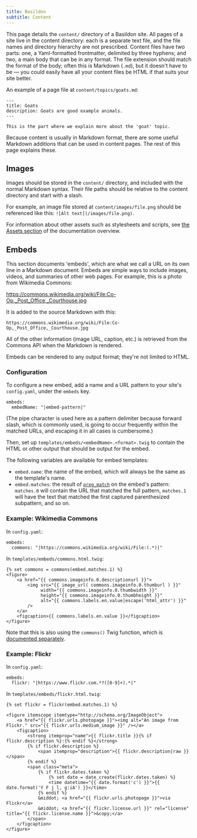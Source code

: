 ```yaml
---
title: Basildon
subtitle: Content
---
```


This page details the `content/` directory of a Basildon site.
All pages of a site live in the content directory:
each is a separate text file, and the file names and directory hierarchy are not prescribed.
Content files have two parts: one, a Yaml-formatted frontmatter, delimited by three hyphens; and two, a main body that can be in any format.
The file extension should match the format of the body; often this is Markdown (`.md`), but it doesn't have to be
— you could easily have all your content files be HTML if that suits your site better.

An example of a page file at `content/topics/goats.md`:

    ---
    title: Goats
    description: Goats are good example animals.
    ---
    
    This is the part where we explain more about the 'goat' topic.

Because content is usually in Markdown format, there are some useful Markdown additions that can be used in content pages.
The rest of this page explains these.

## Images

Images should be stored in the `content/` directory,
and included with the normal Markdown syntax.
Their file paths should be relative to the content directory and start with a slash.

For example, an image file stored at `content/images/file.png`
should be referenced like this: `![Alt text](/images/file.png)`.

For information about other assets such as stylesheets and scripts,
see [the Assets section](index.html) of the documentation overview.

## Embeds

This section documents 'embeds', which are what we call a URL on its own line in a Markdown document.
Embeds are simple ways to include images, videos, and summaries of other web pages.
For example, this is a photo from Wikimedia Commons:

https://commons.wikimedia.org/wiki/File:Co-Op,_Post_Office,_Courthouse.jpg

It is added to the source Markdown with this:

    https://commons.wikimedia.org/wiki/File:Co-Op,_Post_Office,_Courthouse.jpg

All of the other information (image URL, caption, etc.) is retrieved from the Commons API when the Markdown is rendered.

Embeds can be rendered to any output format; they're not limited to HTML.

### Configuration

To configure a new embed, add a name and a URL pattern to your site's `config.yaml`, under the `embeds` key.

    embeds:
      embedName: "|embed-pattern|"

(The pipe character is used here as a pattern delimiter because forward slash, which is commonly used,
is going to occur frequently within the matched URLs, and escaping it in all cases is cumbersome.)

Then, set up `templates/embeds/<embedName>.<format>.twig` to contain the HTML or other output that should be output for the embed. 

The following variables are available for embed templates:

* `embed.name`: the name of the embed, which will always be the same as the template's name.
* `embed.matches`: the result of [`preg_match`](https://www.php.net/manual/en/function.preg-match.php) on the embed's pattern:
  `matches.0` will contain the URL that matched the full pattern,
  `matches.1` will have the text that matched the first captured parenthesized subpattern, and so on.

### Example: Wikimedia Commons

In `config.yaml`:

    embeds:
      commons: "|https://commons.wikimedia.org/wiki/File:(.*)|"

In `templates/embeds/commons.html.twig`:

    {% set commons = commons(embed.matches.1) %}
    <figure>
        <a href="{{ commons.imageinfo.0.descriptionurl }}">
            <img src="{{ image_url( commons.imageinfo.0.thumburl ) }}"
                 width="{{ commons.imageinfo.0.thumbwidth }}"
                 height="{{ commons.imageinfo.0.thumbheight }}"
                 alt="{{ commons.labels.en.value|escape('html_attr') }}"
            />
        </a>
        <figcaption>{{ commons.labels.en.value }}</figcaption>
    </figure>

Note that this is also using the `commons()` Twig function, which is [documented separately](./templates.html).

### Example: Flickr

In `config.yaml`:

    embeds:
      flickr: "|https://www.flickr.com.*?([0-9]+).*|"

In `templates/embeds/flickr.html.twig`:

    {% set flickr = flickr(embed.matches.1) %}
    
    <figure itemscope itemtype="http://schema.org/ImageObject">
        <a href="{{ flickr.urls.photopage }}"><img alt="An image from Flickr." src="{{ flickr.urls.medium_image }}" /></a>
        <figcaption>
            <strong itemprop="name">{{ flickr.title }}{% if flickr.description %}:{% endif %}</strong>
            {% if flickr.description %}
                <span itemprop="description">{{ flickr.description|raw }}</span>
            {% endif %}
            <span class="meta">
                {% if flickr.dates.taken %}
                    {% set date = date_create(flickr.dates.taken) %}
                    <time datetime="{{ date.format('c') }}">{{ date.format('Y F j l, g:iA') }}</time>
                {% endif %}
                &middot; <a href="{{ flickr.urls.photopage }}">via Flickr</a>
                &middot; <a href="{{ flickr.license.url }}" rel="license" title="{{ flickr.license.name }}">&copy;</a>
            </span>
        </figcaption>
    </figure>

